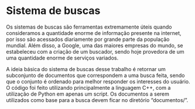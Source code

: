 # Sistema de buscas

Os sistemas de buscas são ferramentas extremamente úteis quando consideramos a quantidade enorme de informação presente na internet, por isso são acessados diariamente por grande parte da população mundial. Além disso, a Google, uma das maiores empresas do mundo, se estabeleceu com a criação de um buscador, sendo hoje provedora de um uma quantidade enorme de serviços variados. 

A ideia básica do sistema de buscas desse trabalho é retornar um subconjunto de documentos que correspondem a uma busca feita, sendo que o conjunto é ordenado para melhor responder os interesses do usuário. O código foi feito utilizando principalmente a linguagem C++, com a utilização de Python em apenas um script. Os documentos a serem utilizados como base para a busca devem ficar no diretório “documentos/”.

